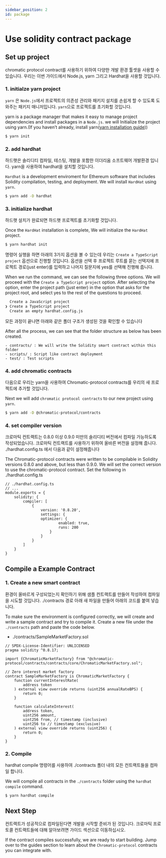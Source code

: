 ```yaml
---
sidebar_position: 2
id: package
---
```


# Use solidity contract package

## Set up project

chromatic protocol contract를 사용하기 위하여 다양한 개발 환경 툴셋을 사용할 수 있습니다. 우리는 이번 가이드에서 Node.js, yarn 그리고 Hardhat을 사용할 것입니다.

### 1. initialze yarn project

`yarn` 은 `Node.js`에서 프로젝트의 의존성 관리와 패키지 설치를 손쉽게 할 수 있도록 도와주는 패키지 매니저입니다. `yarn`으로 프로젝트를 초기화할 것입니다.

yarn is a package manager that makes it easy to manage project dependencies and install packages in a `Node.js`. we will Initialize the project using yarn.(If you haven’t already, install yarn([yarn installation guide](https://classic.yarnpkg.com/en/docs/install)))

```bash
$ yarn init
```

### 2. add hardhat

하드햇은 솔리디티 컴파일, 테스팅, 개발을 포함한 이더리움 소프트웨어 개발환경 입니다. yarn을 사용하여 hardhat을 설치할 것입니다.

`Hardhat` is a development enviroment for Ethereum software that includes Solidity compilation, testing, and deployment. We will install `HardHat` using `yarn`.

```bash
$ yarn add -D hardhat
```

### 3. initialize hardhat

하드햇 설치가 완료되면 하드햇 프로젝트를 초기화할 것입니다.

Once the `HardHat` installation is complete, We will initialize the `HardHat` project.

```bash
$ yarn hardhat init
```

명령어 실행을 하면 아래의 3가지 옵션을 볼 수 있는데 우리는 `Create a TypeScript project` 옵션으로 진행할 것입니다. 옵션을 선택 후 프로젝트 루트를 묻는 선택지에 프로젝트 경로(just enter)를 입력하고 나머지 질문지에 yes를 선택해 진행해 줍니다.

When we run the command, we can see the following three options. We will proceed with the `Create a TypeScript project` option. After selecting the option, enter the project path (just enter) in the option that asks for the project root, and select yes to the rest of the questions to proceed.

```bash
  Create a JavaScript project
❯ Create a TypeScript project
  Create an empty hardhat.config.js
```

모든 과정이 끝나면 아래와 같은 폴더 구조가 생성된 것을 확인할 수 있습니다

After all the process, we can see that the folder structure as below has been created.

```
- contracts/ : We will write the Solidity smart contract within this folder
- scripts/ : Script like contract deployment
- test/ : Test scripts
```

### 4. add chromatic contracts

다음으로 우리는 yarn을 사용하여 Chromatic-protocol contracts를 우리의 새 프로젝트에 추가할 것입니다.

Next we will add `chromatic protocol contracts` to our new project using `yarn`.

```bash
$ yarn add -D @chromatic-protocol/contracts
```

### 4. set compiler version

크로마틱 컨트랙트는 0.8.0 이상 0.9.0 미만의 솔리디티 버전에서 컴파일 가능하도록 작성되었습니다. 크로마틱 컨트랙트를 사용하기 위하여 올바른 버전을 설정해 줍니다. ./hardhat.config.ts 에서 다음과 같이 설정해줍니다

The Chromatic-protocol contracts were written to be compilable in Solidity versions 0.8.0 and above, but less than 0.9.0.
We will set the correct version to use the chromatic-protocol contract. Set the following in ./hardhat.config.ts

```
// ./hardhat.config.ts
// ...
module.exports = {
    solidity: {
        compiler: [
            {
                version: '0.8.20',
                settings: {
                optimizer: {
                        enabled: true,
                        runs: 200
                    }
                }
            }
        ]
    }
}
```

## Compile a Example Contract

### 1. Create a new smart contract

환경이 올바르게 구성되었는지 확인하기 위해 샘플 컨트랙트를 만들어 작성하여 컴파일을 시도할 것입니다. ./contracts 경로 아래 새 파일을 만들어 아래의 코드를 붙여 넣습니다.

To make sure the environment is configured correctly, we will create and write a sample contract and try to compile it.
Create a new file under the `./contracts` path and paste the code below.

- ./contracts/SampleMarketFactory.sol

```solidity
// SPDX-License-Identifier: UNLICENSED
pragma solidity ^0.8.17;

import {ChromaticMarketFactory} from "@chromatic-protocol/contracts/contracts/core/ChromaticMarketFactory.sol";

// Zero interest market factory
contract SampleMarketFactory is ChromaticMarketFactory {
    function currentInterestRate(
        address token
    ) external view override returns (uint256 annualRateBPS) {
        return 0;
    }

    function calculateInterest(
        address token,
        uint256 amount,
        uint256 from, // timestamp (inclusive)
        uint256 to // timestamp (exclusive)
    ) external view override returns (uint256) {
        return 0;
    }
}
```

### 2. Compile

hardhat compile 명령어를 사용하여 ./contracts 폴더 내의 모든 컨트랙트들을 컴파일 합니다.

We will compile all contracts in the `./contracts` folder using the `hardhat compile` command.

```bash
$ yarn hardhat compile
```

## Next Step

컨트랙트가 성공적으로 컴파일된다면 개발을 시작할 준비가 된 것입니다. 크로마틱 프로토콜 컨트랙트들에 대해 알아보려면 가이드 섹션으로 이동하십시오.

If the contract compiles successfully, we are ready to start building. Jump over to the guides section to learn about the `Chromatic-protocol` contracts you can integrate with.
